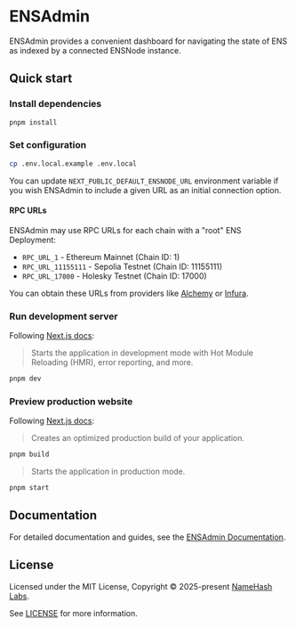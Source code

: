 # ENSAdmin

ENSAdmin provides a convenient dashboard for navigating the state of ENS as indexed by a connected ENSNode instance.

## Quick start

### Install dependencies

```bash
pnpm install
```

### Set configuration

```bash
cp .env.local.example .env.local
```

You can update `NEXT_PUBLIC_DEFAULT_ENSNODE_URL` environment variable if you wish ENSAdmin to include a given URL as an initial connection option.

#### RPC URLs

ENSAdmin may use RPC URLs for each chain with a "root" ENS Deployment:

- `RPC_URL_1` - Ethereum Mainnet (Chain ID: 1)
- `RPC_URL_11155111` - Sepolia Testnet (Chain ID: 11155111)
- `RPC_URL_17000` - Holesky Testnet (Chain ID: 17000)

You can obtain these URLs from providers like [Alchemy](https://www.alchemy.com/) or [Infura](https://www.infura.io/).

### Run development server

Following [Next.js docs](https://nextjs.org/docs/pages/api-reference/cli/next#next-dev-options):
> Starts the application in development mode with Hot Module Reloading (HMR), error reporting, and more.

```bash
pnpm dev
```

### Preview production website

Following [Next.js docs](https://nextjs.org/docs/pages/api-reference/cli/next#next-build-options):

> Creates an optimized production build of your application.

```bash
pnpm build
```

> Starts the application in production mode.

```bash
pnpm start
```

## Documentation

For detailed documentation and guides, see the [ENSAdmin Documentation](https://ensnode.io/ensadmin).

## License

Licensed under the MIT License, Copyright © 2025-present [NameHash Labs](https://namehashlabs.org).

See [LICENSE](./LICENSE) for more information.
